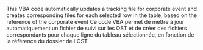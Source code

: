 This VBA code automatically updates a tracking file for corporate event and creates corresponding files for each selected row in the table, based on the reference of the corporate event
Ce code VBA permet de mettre à jour automatiquement un fichier de suivi sur les OST et de créer des fichiers correspondants pour chaque ligne du tableau sélectionnée, en fonction de la référence du dossier de l'OST
